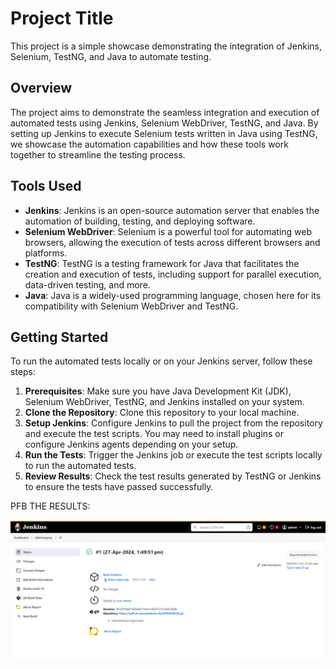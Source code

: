# Project Title

This project is a simple showcase demonstrating the integration of Jenkins, Selenium, TestNG, and Java to automate testing.

## Overview

The project aims to demonstrate the seamless integration and execution of automated tests using Jenkins, Selenium WebDriver, TestNG, and Java. By setting up Jenkins to execute Selenium tests written in Java using TestNG, we showcase the automation capabilities and how these tools work together to streamline the testing process.

## Tools Used

- **Jenkins**: Jenkins is an open-source automation server that enables the automation of building, testing, and deploying software.
- **Selenium WebDriver**: Selenium is a powerful tool for automating web browsers, allowing the execution of tests across different browsers and platforms.
- **TestNG**: TestNG is a testing framework for Java that facilitates the creation and execution of tests, including support for parallel execution, data-driven testing, and more.
- **Java**: Java is a widely-used programming language, chosen here for its compatibility with Selenium WebDriver and TestNG.

## Getting Started

To run the automated tests locally or on your Jenkins server, follow these steps:

1. **Prerequisites**: Make sure you have Java Development Kit (JDK), Selenium WebDriver, TestNG, and Jenkins installed on your system.
2. **Clone the Repository**: Clone this repository to your local machine.
3. **Setup Jenkins**: Configure Jenkins to pull the project from the repository and execute the test scripts. You may need to install plugins or configure Jenkins agents depending on your setup.
4. **Run the Tests**: Trigger the Jenkins job or execute the test scripts locally to run the automated tests.
5. **Review Results**: Check the test results generated by TestNG or Jenkins to ensure the tests have passed successfully.



PFB THE RESULTS:

![Project Image](https://github.com/palakdua-16/JENKINSRUN/raw/main/image.png)




